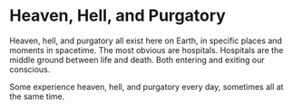 # Heaven, Hell, and Purgatory
Heaven, hell, and purgatory all exist here on Earth, in specific places and moments in spacetime. The most obvious are hospitals. Hospitals are the middle ground between life and death. Both entering and exiting our conscious.

Some experience heaven, hell, and purgatory every day, sometimes all at the same time.